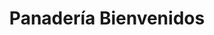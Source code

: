 ---
title: "Panadería Bienvenidos"
url: /zona-19-ciudad-de-guatemala/panaderia-bienvenidos/
shop: Bäckerei
---